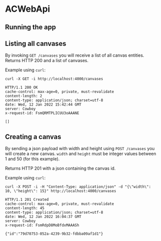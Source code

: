 # ACWebApi

## Running the app

## Listing all canvases

By invoking `GET /canvases` you will receive a list of all canvas entities.
Returns HTTP 200 and a list of canvases.

Example using `curl`:

```
curl -X GET -i http://localhost:4000/canvases

HTTP/1.1 200 OK
cache-control: max-age=0, private, must-revalidate
content-length: 2
content-type: application/json; charset=utf-8
date: Wed, 12 Jan 2022 15:42:44 GMT
server: Cowboy
x-request-id: FsmQRMTPLICUU3oAAANE

[]
```

## Creating a canvas

By sending a json payload with width and height using `POST /canvases` you will create a new canvas.
`width` and `height` must be integer values between 1 and 50 (for this example).

Returns HTTP 201 with a json containing the canvas id.

Example using `curl`:
```
curl -X POST -i -H "Content-Type: application/json" -d "{\"width\": 10, \"height\": 15}" http://localhost:4000/canvases

HTTP/1.1 201 Created
cache-control: max-age=0, private, must-revalidate
content-length: 45
content-type: application/json; charset=utf-8
date: Wed, 12 Jan 2022 16:04:37 GMT
server: Cowboy
x-request-id: FsmRdpD8MoBfdxMAAASh

{"id":"79d70753-052a-4239-9b32-fdbba09af1d1"}
```
